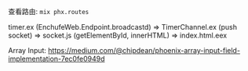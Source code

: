 查看路由: `mix phx.routes`


timer.ex (EnchufeWeb.Endpoint.broadcastd)
=>
TimerChannel.ex (push socket)
=>
socket.js (getElementById, innerHTML)
=>
index.html.eex

Array Input:
 https://medium.com/@chipdean/phoenix-array-input-field-implementation-7ec0fe0949d